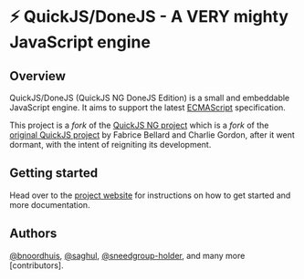 # ⚡️ QuickJS/DoneJS - A VERY mighty JavaScript engine

## Overview

QuickJS/DoneJS (QuickJS NG DoneJS Edition) is a small and embeddable JavaScript engine. It aims to support the latest
[ECMAScript] specification.

This project is a _fork_ of the [QuickJS NG project] which is a _fork_ of the [original QuickJS project] by Fabrice Bellard and Charlie Gordon, after it went dormant, with the intent of reigniting its development.

## Getting started

Head over to the [project website] for instructions on how to get started and more
documentation.

## Authors

[@bnoordhuis], [@saghul], [@sneedgroup-holder], and many more [contributors].

[ECMAScript]: https://tc39.es/ecma262/
[original QuickJS project]: https://bellard.org/quickjs
[@bnoordhuis]: https://github.com/bnoordhuis
[@sneedgroup-holder]: https://sneedgit.nodemixaholic.com/sneedgroup-holder
[@saghul]: https://github.com/saghul
[QuickJS NG contributors]: https://github.com/quickjs-ng/quickjs/graphs/contributors
[QuickJS NG project]: https://quickjs-ng.github.io/quickjs/
[Project Website]: https://donejs-runtime.github.io
